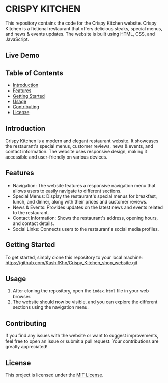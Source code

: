 # CRISPY KITCHEN

This repository contains the code for the Crispy Kitchen website. Crispy Kitchen is a fictional restaurant that offers delicious steaks, special menus, and news & events updates. The website is built using HTML, CSS, and JavaScript.

## Live Demo


## Table of Contents

- [Introduction](#introduction)
- [Features](#features)
- [Getting Started](#getting-started)
- [Usage](#usage)
- [Contributing](#contributing)
- [License](#license)

## Introduction

Crispy Kitchen is a modern and elegant restaurant website. It showcases the restaurant's special menus, customer reviews, news & events, and contact information. The website uses responsive design, making it accessible and user-friendly on various devices.

## Features

- Navigation: The website features a responsive navigation menu that allows users to easily navigate to different sections.
- Special Menus: Display the restaurant's special menus for breakfast, lunch, and dinner, along with their prices and customer reviews.
- News & Events: Provides updates on the latest news and events related to the restaurant.
- Contact Information: Shows the restaurant's address, opening hours, and contact details.
- Social Links: Connects users to the restaurant's social media profiles.

## Getting Started

To get started, simply clone this repository to your local machine:
https://github.com/KashifKhn/Crispy_Kitchen_shop_website.git

## Usage

1. After cloning the repository, open the `index.html` file in your web browser.
2. The website should now be visible, and you can explore the different sections using the navigation menu.

## Contributing

If you find any issues with the website or want to suggest improvements, feel free to open an issue or submit a pull request. Your contributions are greatly appreciated!

## License

This project is licensed under the [MIT License](LICENSE).

